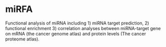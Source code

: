 # miRFA
Functional analysis of miRNA including 1) miRNA target prediction, 2) functional enrichment 3) correlation analyses between miRNA-target gene on mRNA (the cancer genome atlas) and protein levels (The cancer proteome atlas).
